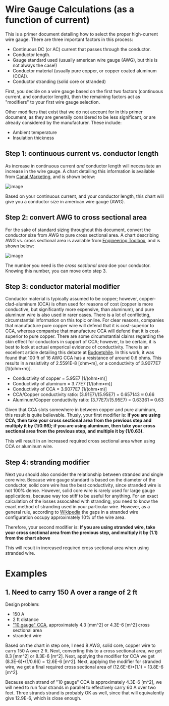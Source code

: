 # Wire Gauge Calculations (as a function of current)

This is a primer document detailing how to select the proper high-current wire gauge.  There are three important factors in this process:

 - Continuous DC (or AC) current that passes through the conductor.
 - Conductor length.
 - Gauge standard used (usually american wire gauge (AWG), but this is not always the case!)
 - Conductor material (usually pure copper, or copper coated aluminum (CCA)).
 - Conductor stranding (solid core or stranded)

First, you decide on a wire gauge based on the first two factors (continuous current, and conductor length), then the remaining factors act as "modifiers" to your first wire gauge selection.  

Other modifiers that exist that we do not account for in this primer document, as they are generally considered to be less significant, or are already considered by the manufacturer.  These include:

 - Ambient temperature
 - Insulation thickness

## Step 1: continuous current vs. conductor length

As increase in continuous current *and* conductor length will necessitate an increase in the wire gauge.  A chart detailing this information is available from [Canal Marketing](http://canalmarketing.info/copper-wire-load-chart-images#), and is shown below:

![image](https://github.com/riplaboratory/Kanaloa/blob/master/PrimerDocuments/WireGageCalculations/Images/WireLengthVsAmperage.jpg)

Based on your continuous current, and your conductor length, this chart will give you a conductor size in american wire gauge (AWG).  

## Step 2: convert AWG to cross sectional area

For the sake of standard sizing throughout this document, convert the conductor size from AWG to pure cross sectional area.  A chart describing AWG vs. cross sectional area is available from [Engineering Toolbox](https://www.engineeringtoolbox.com/wire-gauges-d_419.html), and is shown below:

![image](https://github.com/riplaboratory/Kanaloa/blob/master/PrimerDocuments/WireGageCalculations/Images/AwgChart.PNG)

The number you need is the _cross sectional area_ doe your conductor.  Knowing this number, you can move onto step 3.

## Step 3: conductor material modifier

Conductor material is typically assumed to be copper; however, copper-clad-aluminum (CCA) is often used for reasons of cost (copper is more conductive, but significantly more expensive, than aluminum), and pure aluminum wire is also used in rarer cases.  There is a lot of conflicting, circumstantial information on this topic online.  For clear reasons, companies that manufacture pure copper wire will defend that it is cost-superior to CCA, whereas companise that manufacture CCA will defend that it is cost-superior to pure copper.  There are some circumstantial claims regarding the skin effect for conductors in support of CCA; however, to be certain, it is best to look at actual emperical evidence of conductivity.  There is an excellent article detailing this debate at [Budgetphile](http://www.budgetphile.com/2013/11/budget-wiring-reality-of-copper-clad.html).  In this work, it was found that 100 ft of 16 AWG CCA has a resistance of around 0.6 ohms.  This results in a resistivity of 2.5591E-8 [ohm•m], or a conductivity of 3.9077E7 [1/(ohm•m)].

- Conductivity of copper = 5.95E7 [1/(ohm•m)]
- Conductivity of aluminum = 3.77E7 [1/(ohm•m)]
- Conductivity of CCA = 3.9077E7 [1/(ohm•m)]
- CCA/Copper conductivity ratio: (3.91E7)/(5.95E7) = 0.657143 ≈ 0.66
- Aluminum/Copper conductivity ratio: (3.77E7)/(5.95E7) = 0.63361 ≈ 0.63

Given that CCA slots somewhere in between copper and pure aluminum, this result is quite believable.  Thusly, your first modifier is: **If you are using CCA, then take your cross sectional area from the previous step and multiply it by (1/0.66); if you are using aluminum, then take your cross sectional area from the previous step, and multiple it by (1/0.63).**

This will result in an increased required cross sectional area when using CCA or aluminum wire.

## Step 4: stranding modifier

Next you should also consider the relationship between stranded and single core wire.  Because wire gauge standard is based on the diameter of the conductor, solid core wire has the best conductivity, since stranded wire is not 100% dense.  However, solid core wire is rarely used for large gauge applications, because way too stiff to be useful for anything.  For an exact calculation of the losses assocaited with stranding, you need to know the exact method of stranding used in your particular wire.  However, as a general rule, according to [Wikipedia](https://en.wikipedia.org/wiki/American_wire_gauge) the gaps in a stranded wire configuration occupy approximately 10% of the wire area.  

Therefore, your second modifier is: **If you are using stranded wire, take your cross sectional area from the previous step, and multiply it by (1.1) from the chart above**

This will result in increased required cross sectional area when using stranded wire. 

# Examples

## 1. Need to carry 150 A over a range of 2 ft

Design problem:
 - 150 A
 - 2 ft distance
 - ["10 gauge" CCA](https://www.amazon.com/gp/product/B00J357DGW/), approximately 4.3 [mm^2] or 4.3E-6 [m^2] cross sectional area
 - stranded wire

Based on the chart in step one, I need 8 AWG, solid core, copper wire to carry 150 A over 2 ft.  Next, converting this to a cross sectional area, we get 8.3 [mm^2] or 8.3E-6 [m^2].  Next, applying the modifier for CCA we get (8.3E-6)•(1/0.66) = 12.6E-6 [m^2].  Next, applying the modifier for stranded wire, we get a final required cross sectional area of (12.6E-6)•(1.1) = 13.8E-6 [m^2].

Because each strand of "10 gauge" CCA is approximately 4.3E-6 [m^2], we will need to run four strands in parallel to effectively carry 60 A over two feet.  Three strands strand is probably OK as well, since that will equivalently give 12.9E-6, which is close enough. 
